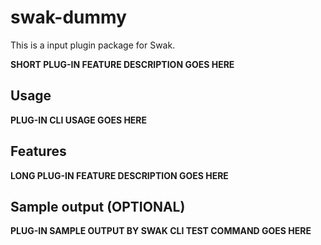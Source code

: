 # swak-dummy

This is a input plugin package for Swak.

**SHORT PLUG-IN FEATURE DESCRIPTION GOES HERE**

## Usage

**PLUG-IN CLI USAGE GOES HERE**

## Features

**LONG PLUG-IN FEATURE DESCRIPTION GOES HERE**

## Sample output (OPTIONAL)

**PLUG-IN SAMPLE OUTPUT BY SWAK CLI TEST COMMAND GOES HERE**